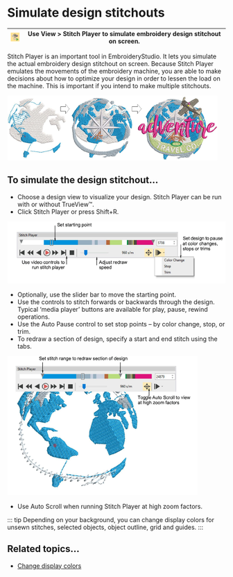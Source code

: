 # Simulate design stitchouts

| ![StitchPlayer.png](assets/StitchPlayer.png) | Use View > Stitch Player to simulate embroidery design stitchout on screen. |
| -------------------------------------------- | --------------------------------------------------------------------------- |

Stitch Player is an important tool in EmbroideryStudio. It lets you simulate the actual embroidery design stitchout on screen. Because Stitch Player emulates the movements of the embroidery machine, you are able to make decisions about how to optimize your design in order to lessen the load on the machine. This is important if you intend to make multiple stitchouts.

![view00073.png](assets/view00073.png)

## To simulate the design stitchout...

- Choose a design view to visualize your design. Stitch Player can be run with or without TrueView™.
- Click Stitch Player or press Shift+R.

![StitchPlayer00076.png](assets/StitchPlayer00076.png)

- Optionally, use the slider bar to move the starting point.
- Use the controls to stitch forwards or backwards through the design. Typical ‘media player’ buttons are available for play, pause, rewind operations.
- Use the Auto Pause control to set stop points – by color change, stop, or trim.
- To redraw a section of design, specify a start and end stitch using the tabs.

![view00079.png](assets/view00079.png)

- Use Auto Scroll when running Stitch Player at high zoom factors.

::: tip
Depending on your background, you can change display colors for unsewn stitches, selected objects, object outline, grid and guides.
:::

## Related topics...

- [Change display colors](Change_display_colors)
